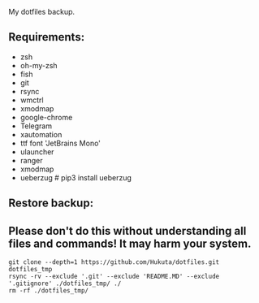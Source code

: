 My dotfiles backup.

## Requirements:
- zsh
- oh-my-zsh
- fish
- git
- rsync
- wmctrl
- xmodmap
- google-chrome
- Telegram
- xautomation
- ttf font 'JetBrains Mono'
- ulauncher
- ranger
- xmodmap
- ueberzug # pip3 install ueberzug


## Restore backup:
## Please don't do this without understanding all files and commands! It may harm your system.
```
git clone --depth=1 https://github.com/Hukuta/dotfiles.git dotfiles_tmp
rsync -rv --exclude '.git' --exclude 'README.MD' --exclude '.gitignore' ./dotfiles_tmp/ ./ 
rm -rf ./dotfiles_tmp/
```
